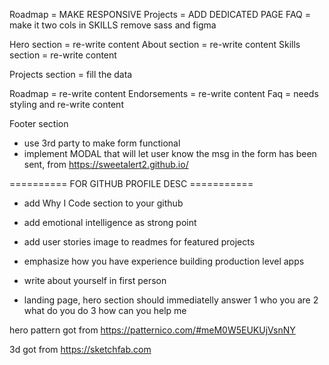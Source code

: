 Roadmap = MAKE RESPONSIVE
Projects = ADD DEDICATED PAGE
FAQ = make it two cols
in SKILLS remove sass and figma

Hero section = re-write content
About section = re-write content
Skills section = re-write content

Projects section = fill the data

Roadmap = re-write content
Endorsements = re-write content
Faq = needs styling and re-write content

Footer section

- use 3rd party to make form functional
- implement MODAL that will let user know the msg in the form has been sent, from https://sweetalert2.github.io/

========== FOR GITHUB PROFILE DESC ===========

- add Why I Code section to your github
- add emotional intelligence as strong point
- add user stories image to readmes for featured projects
- emphasize how you have experience building production level apps
- write about yourself in first person

- landing page, hero section should immediatelly answer
  1 who you are
  2 what do you do
  3 how can you help me

hero pattern got from
https://patternico.com/#meM0W5EUKUjVsnNY

3d got from
https://sketchfab.com
